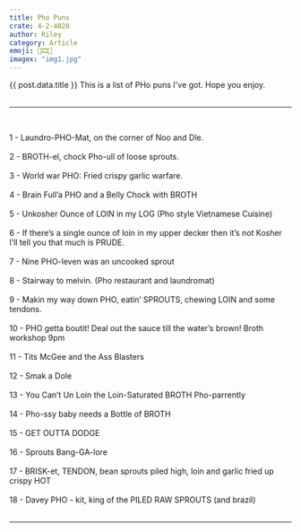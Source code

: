 ```yaml
---
title: Pho Puns
crate: 4-2-4020
author: Riley
category: Article
emoji: 🎥🎞💚
imagex: "img1.jpg"
---
```

<div class="post-content">

{{ post.data.title }}
    This is a list of PHo puns I've got. Hope you enjoy.
    <br><br><hr>
<br>

1 - Laundro-PHO-Mat, on the corner of Noo and Dle. <br><br>
2 - BROTH-el, chock Pho-ull of loose sprouts.<br><br>
3 - World war PHO: Fried crispy garlic warfare.<br><br>
4 - Brain Full’a PHO and a Belly Chock with BROTH<br><br>
5 - Unkosher Ounce of LOIN in my LOG (Pho style Vietnamese Cuisine)<br><br>
6 - If there’s a single ounce of loin in my upper decker then it’s not Kosher I’ll tell you that much is PRUDE.<br><br>
7 - Nine PHO-leven was an uncooked sprout<br><br>
8 - Stairway to melvin. (Pho restaurant and laundromat)<br><br>
9 - Makin my way down PHO, eatin’ SPROUTS, chewing LOIN and some tendons.<br><br>
10 - PHO getta boutit! Deal out the sauce till the water’s brown! Broth workshop 9pm<br><br>
11 - Tits McGee and the Ass Blasters<br><br>
12 - Smak a Dole<br><br>
13 - You Can’t Un Loin the Loin-Saturated BROTH Pho-parrently<br><br>
14 - Pho-ssy baby needs a Bottle of BROTH<br><br>
15 - GET OUTTA DODGE<br><br>
16 - Sprouts Bang-GA-lore<br><br>
17 - BRISK-et, TENDON, bean sprouts piled high, loin and garlic fried up crispy HOT<br><br>
18 - Davey PHO - kit, king of the PILED RAW SPROUTS (and brazil)<br><br>
<hr>
</div>